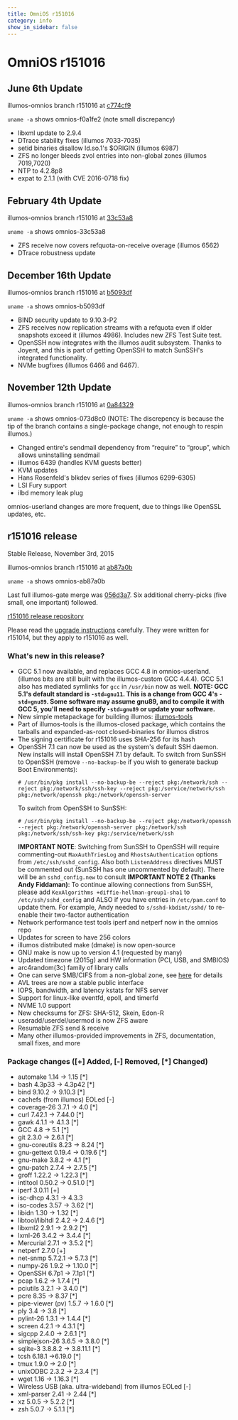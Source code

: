 ```yaml
---
title: OmniOS r151016
category: info
show_in_sidebar: false
---
```


# OmniOS r151016

## June 6th Update

illumos-omnios branch r151016 at [c774cf9](https://omnios.omniti.com/changeset.php/core/illumos-omnios/c774cf9)

`uname -a`  shows omnios-f0a1fe2 (note small discrepancy)

* libxml update to 2.9.4
* DTrace stability fixes (illumos 7033-7035)
* setid binaries disallow ld.so.1's $ORIGIN (illumos 6987)
* ZFS no longer bleeds zvol entries into non-global zones (illumos 7019,7020)
* NTP to 4.2.8p8
* expat to 2.1.1 (with CVE 2016-0718 fix)

## February 4th Update

illumos-omnios branch r151016 at [33c53a8](https://omnios.omniti.com/changeset.php/core/illumos-omnios/33c53a8)

`uname -a`  shows omnios-33c53a8

* ZFS receive now covers refquota-on-receive overage (illumos 6562)
* DTrace robustness update

## December 16th Update

illumos-omnios branch r151016 at [b5093df](https://omnios.omniti.com/changeset.php/core/illumos-omnios/b5093df)

`uname -a`  shows omnios-b5093df

* BIND security update to 9.10.3-P2
* ZFS receives now replication streams with a refquota even if older snapshots exceed it (illumos 4986).  Includes new ZFS Test Suite test.
* OpenSSH now integrates with the illumos audit subsystem.  Thanks to Joyent, and this is part of getting OpenSSH to match SunSSH's integrated functionality.
* NVMe bugfixes (illumos 6466 and 6467).

## November 12th Update

illumos-omnios branch r151016 at [0a84329](https://omnios.omniti.com/changeset.php/core/illumos-omnios/0a84329)

`uname -a`  shows omnios-073d8c0 (NOTE: The discrepency is because the tip of the
branch contains a single-package change, not enough to respin illumos.)

* Changed entire's sendmail dependency from “require” to “group”, which allows uninstalling sendmail
* illumos 6439 (handles KVM guests better)
* KVM updates
* Hans Rosenfeld's blkdev series of fixes (illumos 6299-6305)
* LSI Fury support
* ilbd memory leak plug

omnios-userland changes are more frequent, due to things like OpenSSL
updates, etc.

## r151016 release

Stable Release, November 3rd, 2015

illumos-omnios branch r151016 at [ab87a0b](https://omnios.omniti.com/changeset.php/core/illumos-omnios/ab87a0b)

`uname -a`  shows omnios-ab87a0b

Last full illumos-gate merge was [056d3a7](https://github.com/illumos/illumos-gate/commit/056d3a7). Six additional cherry-picks (five small, one important) followed.

[r151016 release repository](http://pkg.omniti.com/omnios/r151016/)

Please read the [upgrade instructions](Upgrade_to_r151014.md)
carefully. They were written for r151014, but they apply to r151016 as
well.

### What's new in this release?

* GCC 5.1 now available, and replaces GCC 4.8 in omnios-userland. (illumos bits
  are still built with the illumos-custom GCC 4.4.4). GCC 5.1 also has mediated
  symlinks for `gcc` in `/usr/bin` now as well. 
  **NOTE: GCC 5.1's default standard is `-std=gnu11`. This is a change from GCC 4's
  `-std=gnu89`. Some software may assume gnu89, and to compile it with GCC 5, you'll
  need to specify `-std=gnu89` or update your software.**
* New simple metapackage for building illumos:  [illumos-tools](illumos-tools.md)
* Part of illumos-tools is the illumos-closed package, which contains the tarballs
  and expanded-as-root closed-binaries for illumos distros
* The signing certificate for r151016 uses SHA-256 for its hash
* OpenSSH 7.1 can now be used as the system's default SSH daemon. New installs will
  install OpenSSH 7.1 by default. To switch from SunSSH to OpenSSH (remove `--no-backup-be`
  if you wish to generate backup Boot Environments):
  ```
  # /usr/bin/pkg install --no-backup-be --reject pkg:/network/ssh --reject pkg:/network/ssh/ssh-key --reject pkg:/service/network/ssh pkg:/network/openssh pkg:/network/openssh-server
  ```
  To switch from OpenSSH to SunSSH:
  ```
  # /usr/bin/pkg install --no-backup-be --reject pkg:/network/openssh --reject pkg:/network/openssh-server pkg:/network/ssh pkg:/network/ssh/ssh-key pkg:/service/network/ssh
  ```
  **IMPORTANT NOTE**: Switching from SunSSH to OpenSSH will require commenting-out `MaxAuthTriesLog`
  and `RhostsAuthentication` options from `/etc/ssh/sshd_confi`g. Also both `ListenAddress`
  directives MUST be commented out (SunSSH has one uncommented by default). There will be an
  `sshd_config.new` to consult
  **IMPORTANT NOTE 2 (Thanks Andy Fiddaman)**: To continue allowing connections from SunSSH, please add
  `KexAlgorithms +diffie-hellman-group1-sha1` to `/etc/ssh/sshd_config` and ALSO if you have entries
  in `/etc/pam.conf` to update them. For example, Andy needed to `s/sshd-kbdint/sshd/` to re-enable
  their two-factor authentication
* Network performance test tools iperf and netperf now in the omnios repo
* Updates for screen to have 256 colors
* illumos distributed make (dmake) is now open-source
* GNU make is now up to version 4.1 (requested by many)
* Updated timezone (2015g) and HW information (PCI, USB, and SMBIOS)
* arc4random(3c) family of library calls
* One can serve SMB/CIFS from a non-global zone, see
  [here](http://www.listbox.com/member/archive/182179/2015/04/sort/time_rev/page/1/entry/5:475/20150428134823:C190ED2C-EDCE-11E4-98D2-8987C5A0D07F/)
  for details
* AVL trees are now a stable public interface
* IOPS, bandwidth, and latency kstats for NFS server
* Support for linux-like eventfd, epoll, and timerfd
* NVME 1.0 support
* New checksums for ZFS: SHA-512, Skein, Edon-R
* useradd/userdel/usermod is now ZFS aware
* Resumable ZFS send & receive
* Many other illumos-provided improvements in ZFS, documentation, small fixes, and more

### Package changes ([+] Added, [-] Removed, [*] Changed)

* automake 1.14 -> 1.15 [*]
* bash 4.3p33 -> 4.3p42 [*]
* bind 9.10.2 -> 9.10.3 [*]
* cachefs (from illumos) EOLed [-]
* coverage-26 3.7.1 -> 4.0 [*]
* curl 7.42.1 -> 7.44.0 [*]
* gawk 4.1.1 -> 4.1.3 [*]
* GCC 4.8 -> 5.1 [*]
* git 2.3.0 -> 2.6.1 [*]
* gnu-coreutils 8.23 -> 8.24 [*]
* gnu-gettext 0.19.4 -> 0.19.6 [*]
* gnu-make 3.8.2 -> 4.1 [*]
* gnu-patch 2.7.4 -> 2.7.5 [*]
* groff 1.22.2 -> 1.22.3 [*]
* intltool 0.50.2 -> 0.51.0 [*]
* iperf 3.0.11 [+]
* isc-dhcp 4.3.1 -> 4.3.3
* iso-codes 3.57 -> 3.62 [*]
* libidn 1.30 -> 1.32 [*]
* libtool/libltdl 2.4.2 -> 2.4.6 [*]
* libxml2 2.9.1 -> 2.9.2 [*]
* lxml-26 3.4.2 -> 3.4.4 [*]
* Mercurial 2.7.1 -> 3.5.2 [*]
* netperf 2.7.0 [+]
* net-snmp 5.7.2.1 -> 5.7.3 [*]
* numpy-26 1.9.2 -> 1.10.0 [*]
* OpenSSH 6.7p1 -> 7.1p1 [*]
* pcap 1.6.2 -> 1.7.4 [*]
* pciutils 3.2.1 -> 3.4.0 [*]
* pcre 8.35 -> 8.37 [*]
* pipe-viewer (pv) 1.5.7 -> 1.6.0 [*]
* ply 3.4 -> 3.8 [*]
* pylint-26 1.3.1 -> 1.4.4 [*]
* screen 4.2.1 -> 4.3.1 [*]
* sigcpp 2.4.0 -> 2.6.1 [*]
* simplejson-26 3.6.5 -> 3.8.0 [*]
* sqlite-3 3.8.8.2 -> 3.8.11.1 [*]
* tcsh 6.18.1 ->6.19.0 [*]
* tmux 1.9.0 -> 2.0 [*]
* unixODBC 2.3.2 -> 2.3.4 [*]
* wget 1.16 -> 1.16.3 [*]
* Wireless USB (aka. ultra-wideband) from illumos EOLed [-]
* xml-parser 2.41 -> 2.44 [*]
* xz 5.0.5 -> 5.2.2 [*]
* zsh 5.0.7 -> 5.1.1 [*]

